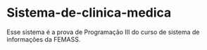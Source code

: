 # Sistema-de-clinica-medica
Esse sistema é a prova de Programação III do curso de sistema de informações da FEMASS. 
